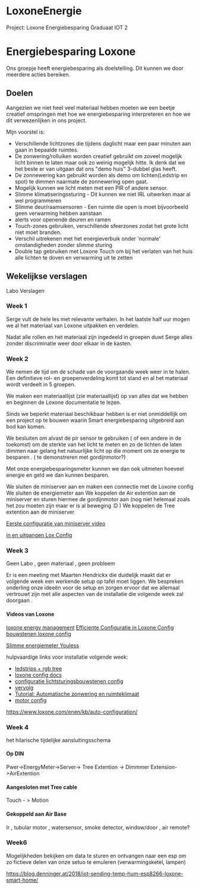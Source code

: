 # LoxoneEnergie
 Project: Loxone Energiebesparing Graduaat IOT 2
# Energiebesparing Loxone
Ons groepje heeft energiebesparing als doelstelling. Dit kunnen we door meerdere acties bereiken.

## Doelen
Aangezien we niet heel veel materiaal hebben moeten we een beetje creatief omspringen met hoe we energiebesparing interpreteren en hoe we dit verwezenlijken in ons project.

Mijn voorstel is:
- Verschillende lichtzones die tijdens daglicht maar een paar minuten aan gaan in bepaalde ruimtes.
- De zonwering/rolluiken worden creatief gebruikt om zoveel mogelijk licht binnen te laten maar ook zo weinig mogelijk hitte. Ik denk dat we het beste er van uitgaan dat ons "demo huis" 3-dubbel glas heeft.
- De zonnewering kan gebruikt worden als demo om lichten(Ledstrip en spot) te dimmen naarmate de zonnewering open gaat. 
- Mogelijk kunnen we licht meten met een PIR of andere sensor.
- Slimme klimatiseringssturing - Dit kunnen we niet IRL uitwerken maar al wel programmeren
- Slimme deur/raamsensoren - Een ruimte die open is moet bijvoorbeeld geen verwarming hebben aanstaan
- alerts voor openende deuren en ramen 
- Touch-zones gebruiken, verschillende sfeerzones zodat het grote licht niet moet branden.
- Verschil uitrekenen met het energieverbuik onder 'normale' omstandigheden zonder slimme sturing
- Double tap gebruiken met Loxone Touch om bij het verlaten van het huis alle lichten te doven en verwarming uit te zetten 

## Wekelijkse verslagen 

Labo Verslagen


### Week 1 

Serge vult de hele les met relevante verhalen. In het laatste half uur mogen we al het materiaal van Loxone uitpakken en verdelen. 

Nadat alle rollen en het materiaal zijn ingedeeld in groepen duwt Serge alles zonder discriminatie weer door elkaar in de kasten.

### Week 2 

We nemen de tijd om de schade van de voorgaande week weer in te halen. 
Een definitieve rol- en groepenverdeling komt tot stand en al het materiaal wordt verdeelt in 5 groepen.

We maken een materiaallijst (zie materiaallijst) op van alles dat we hebben  en beginnen de Loxone documentatie te lezen. 

Sinds we beperkt materiaal beschikbaar hebben is er niet onmiddellijk om een project op te bouwen waarin Smart energiebesparing uitgebreid aan bod kan komen. 

We besluiten om alvast de pir sensor te gebruiken ( of een andere in de toekomst) om de sterkte van  het licht te meten en zo de lichten de laten dimmen naar gelang het natuurlijke licht op die moment om ze energie te besparen . ( te demonstreren met gordijnmotor?)

Met onze energiebesparingsmeter kunnen we dan ook uitmeten hoeveel energie en geld we dan kunnen besparen.

We sluiten de miniserver aan en maken een connectie met de Loxone config
We sluiten de energiemeter aan 
We koppelen de Air extention aan de miniserver en sturen hiermee de gordijnmotor aan  (nog niet helemaal zoals het zou moeten zijn maar er is al beweging :D )
We koppelen de Tree extention aan de miniserver 

[Eerste configuratie van miniserver video](https://www.youtube.com/watch?v=tU6_HpW234k)

[in en uitgangen Lox Config](https://www.youtube.com/watch?v=WtBnUZ039nw)

### Week 3 

Geen Labo , geen materiaal , geen probleem 

Er is een meeting met Maarten Hendrickx die duidelijk maakt dat er volgende week een werkende setup op tafel moet liggen.
We bespreken onderling onze ideeën voor de setup en zorgen ervoor dat we allemaal vertrouwt zijn met alle aspecten van de installatie die volgende week zal doorgaan . 

#### Videos van Loxone

[loxone energy management](https://www.youtube.com/watch?v=Qos-lW2XTx0)
[Efficiente Configuratie in Loxone Config](https://www.youtube.com/watch?v=niVk46c76ak)
[bouwstenen loxone config](https://www.youtube.com/watch?v=gm_AXAb1zTY)

[Slimme energiemeter Youless](https://www.youtube.com/watch?v=m-z0Rbo9ZSM&list=PLblG94XtXUvnhxSCKBbakdgilbL9Jq9Yf&index=29)




hulpvaardige links voor installatie volgende week: 
- [ledstrips + rgb tree](https://www.loxone.com/enen/kb/led-strips-new-build/)
- [loxone config docs](https://www.loxone.com/nlnl/kb-cat/loxone-config/)
- [configuratie lichtsturingsbouwstenen config](https://www.youtube.com/watch?v=lk0lifrXnsI)
- [vervolg](https://www.youtube.com/watch?v=wWAuZ1lk4Rk)
- [Tutorial: Automatische zonwering en ruimteklimaat](https://www.youtube.com/watch?v=Czq5HhtPKxs)
- [motor config](https://www.youtube.com/watch?v=lM85bBsKFDs)

https://www.loxone.com/enen/kb/auto-configuration/


### Week 4 


het hilarische  tijdelijke aansluitingsschema 

#### Op DIN
Pwer->EnergyMeter->Server-> Tree Extention -> Dimmmer Extension->AirExtention

#### Aangesloten met Tree cable 
Touch - > Motion 

#### Gekoppeld aan Air Base

Ir , tubular motor , watersensor, smoke detector, window/door , air remote?

### Week6

Mogelijkheden bekijken om data te sturen en ontvangen naar een esp om zo fictieve delen van onze setuo te emuleren (verwarmingsketel, lampen) 

https://blog.denninger.at/2018/iot-sending-temp-hum-esp8266-loxone-smart-home/



